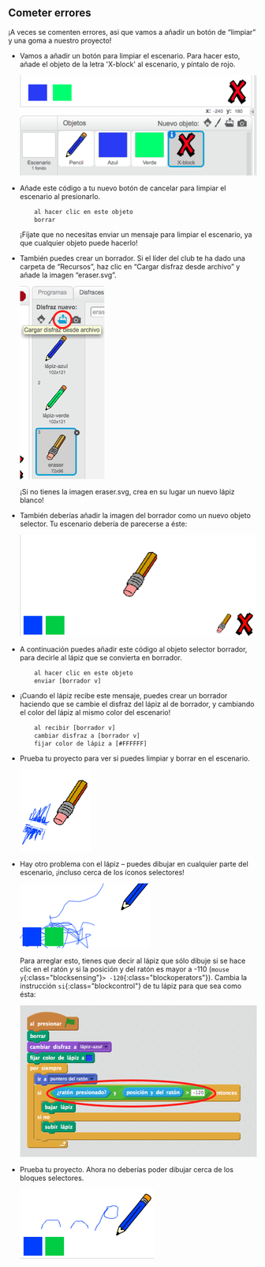 ## Cometer errores

¡A veces se comenten errores, asi que vamos a añadir un botón de “limpiar” y una goma a nuestro proyecto!

+ Vamos a añadir un botón para limpiar el escenario. Para hacer esto, añade el objeto de la letra 'X-block' al escenario, y píntalo de rojo.

	![screenshot](images/paint-x.png)

+ Añade este código a tu nuevo botón de cancelar para limpiar el escenario al presionarlo.

	```blocks
		al hacer clic en este objeto
		borrar
	```

	¡Fíjate que no necesitas enviar un mensaje para limpiar el escenario, ya que cualquier objeto puede hacerlo!

+ También puedes crear un borrador. Si el líder del club te ha dado una carpeta de “Recursos”, haz clic en “Cargar disfraz desde archivo” y añade la imagen “eraser.svg”.

	![screenshot](images/paint-eraser-costume.png)

	¡Si no tienes la imagen eraser.svg, crea en su lugar un nuevo lápiz blanco!

+ También deberías añadir la imagen del borrador como un nuevo objeto selector. Tu escenario debería de parecerse a éste:

	![screenshot](images/paint-eraser-stage.png)

+ A continuación puedes añadir este código al objeto selector borrador, para decirle al lápiz que se convierta en borrador.

	```blocks
		al hacer clic en este objeto
		enviar [borrador v]
	```

+ ¡Cuando el lápiz recibe este mensaje, puedes crear un borrador haciendo que se cambie el disfraz del lápiz al de borrador, y cambiando el color del lápiz al mismo color del escenario!

	```blocks
		al recibir [borrador v]
		cambiar disfraz a [borrador v]
		fijar color de lápiz a [#FFFFFF]
	```

+ Prueba tu proyecto para ver si puedes limpiar y borrar en el escenario.

	![screenshot](images/paint-erase-test.png)

+ Hay otro problema con el lápiz – puedes dibujar en cualquier parte del escenario, ¡incluso cerca de los íconos selectores!

	![screenshot](images/paint-draw-problem.png)

	Para arreglar esto, tienes que decir al lápiz que sólo dibuje si se hace clic en el ratón _y_ si la posición y del ratón es mayor a -110 (`mouse y`{:class="blocksensing"}`> -120`{:class="blockoperators"}). Cambia la instrucción `si`{:class="blockcontrol"} de tu lápiz para que sea como ésta:

	![screenshot](images/pencil-gt-code.png)

+ Prueba tu proyecto. Ahora no deberías poder dibujar cerca de los bloques selectores.

	![screenshot](images/paint-fixed.png)



